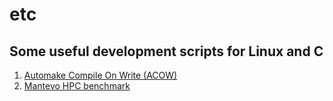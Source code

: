 <h1>etc</h1>
<h2>Some useful development scripts for Linux and C</h2>
<ol>
<li><a href="https://github.com/hmofrad/etc/tree/master/mantevo"  target="_blank">Automake Compile On Write (ACOW)</a> </li>
<li><a href="https://github.com/hmofrad/etc/tree/master/mantevo"  target="_blank">Mantevo HPC benchmark</a> </li>
</ol>
